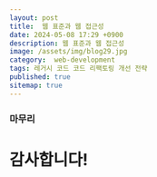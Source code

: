```yaml
---
layout: post
title:  웹 표준과 웹 접근성
date: 2024-05-08 17:29 +0900
description: 웹 표준과 웹 접근성
image: /assets/img/blog29.jpg
category:  web-development 
tags: 레거시 코드 코드 리팩토링 개선 전략
published: true
sitemap: true
---
```




### 마무리

# 감사합니다!
